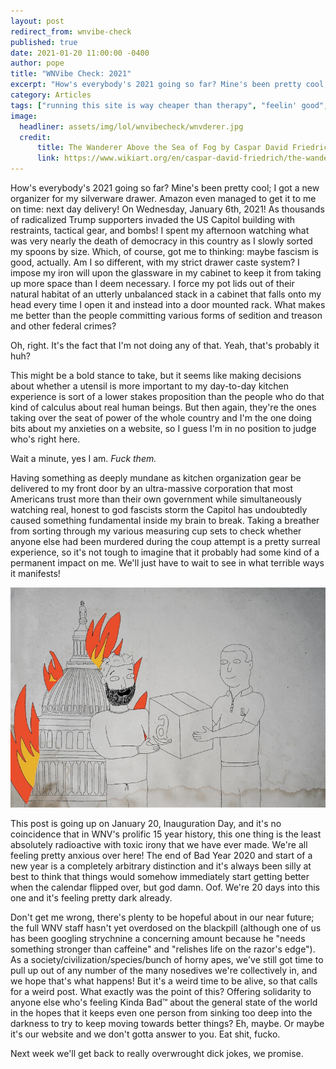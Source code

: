 ```yaml
---
layout: post
redirect_from: wnvibe-check
published: true
date: 2021-01-20 11:00:00 -0400
author: pope
title: "WNVibe Check: 2021"
excerpt: "How's everybody's 2021 going so far? Mine's been pretty cool; I got a new kitchen organizer. Next day delivery! On Wednesday, January 6th, 2021! As radicalized Trump supporters invaded the US Capitol building! I don't feel great about it!"
category: Articles
tags: ["running this site is way cheaper than therapy", "feelin' good", "anxiety", "existential dread", "vibe check", "new year, objectively worse me", "authoritarian kitchen organization strategies", "fascism", "breaking news", "Donald Trump", "Joe Biden", "government", "2021", "politics", "WNV", "Eat shit, fucko", "toxic irony", "Amazon", "End of the world", "so fuckin stupid all the time"]
image:
  headliner: assets/img/lol/wnvibecheck/wnvderer.jpg
  credit: 
      title: The Wanderer Above the Sea of Fog by Caspar David Friedrich
      link: https://www.wikiart.org/en/caspar-david-friedrich/the-wanderer-above-the-sea-of-fog
---
```


How's everybody's 2021 going so far? Mine's been pretty cool; I got a new organizer for my silverware drawer. Amazon even managed to get it to me on time: next day delivery! On Wednesday, January 6th, 2021! As thousands of radicalized Trump supporters invaded the US Capitol building with restraints, tactical gear, and bombs! I spent my afternoon watching what was very nearly the death of democracy in this country as I slowly sorted my spoons by size. Which, of course, got me to thinking: maybe fascism is good, actually. Am I so different, with my strict drawer caste system? I impose my iron will upon the glassware in my cabinet to keep it from taking up more space than I deem necessary. I force my pot lids out of their natural habitat of an utterly unbalanced stack in a cabinet that falls onto my head every time I open it and instead into a door mounted rack. What makes me better than the people committing various forms of sedition and treason and other federal crimes?

Oh, right. It's the fact that I'm not doing any of that. Yeah, that's probably it huh? 

This might be a bold stance to take, but it seems like making decisions about whether a utensil is more important to my day-to-day kitchen experience is sort of a lower stakes proposition than the people who do that kind of calculus about real human beings. But then again, they're the ones taking over the seat of power of the whole country and I'm the one doing bits about my anxieties on a website, so I guess I'm in no position to judge who's right here.

Wait a minute, yes I am. *Fuck them.*

Having something as deeply mundane as kitchen organization gear be delivered to my front door by an ultra-massive corporation that most Americans trust more than their own government while simultaneously watching real, honest to god fascists storm the Capitol has undoubtedly caused something fundamental inside my brain to break. Taking a breather from sorting through my various measuring cup sets to check whether anyone else had been murdered during the coup attempt is a pretty surreal experience, so it's not tough to imagine that it probably had some kind of a permanent impact on me. We'll just have to wait to see in what terrible ways it manifests! 

![Enjoying an Amazon delivery while the US Capitol is burning in the background](/assets/img/lol/wnvibecheck/amazon.jpg "Your misplaced confidence is here!")

This post is going up on January 20, Inauguration Day, and it's no coincidence that in WNV's prolific 15 year history, this one thing is the least absolutely radioactive with toxic irony that we have ever made. We're all feeling pretty anxious over here! The end of Bad Year 2020 and start of a new year is a completely arbitrary distinction and it's always been silly at best to think that things would somehow immediately start getting better when the calendar flipped over, but god damn. Oof. We're 20 days into this one and it's feeling pretty dark already. 

Don't get me wrong, there's plenty to be hopeful about in our near future; the full WNV staff hasn't yet overdosed on the blackpill (although one of us has been googling strychnine a concerning amount because he "needs something stronger than caffeine" and "relishes life on the razor's edge"). As a society/civilization/species/bunch of horny apes, we've still got time to pull up out of any number of the many nosedives we're collectively in, and we hope that's what happens! But it's a weird time to be alive, so that calls for a weird post. What exactly was the point of this? Offering solidarity to anyone else who's feeling Kinda Bad™ about the general state of the world in the hopes that it keeps even one person from sinking too deep into the darkness to try to keep moving towards better things? Eh, maybe. Or maybe it's our website and we don't gotta answer to you. Eat shit, fucko.

Next week we'll get back to really overwrought dick jokes, we promise.
